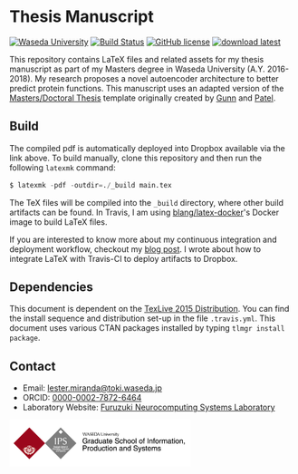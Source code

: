 # Thesis Manuscript

[![Waseda University](https://img.shields.io/badge/research-Waseda_University-brightgreen.svg)](http://www.waseda.jp/sem-hflab/nclab/)
[![Build Status](https://travis-ci.com/ljvmiranda921/thesis-manuscript.svg?token=AxBhoJS4fomNDw4sgFsV&branch=master)](https://travis-ci.com/ljvmiranda921/thesis-manuscript)
[![GitHub license](https://img.shields.io/github/license/ljvmiranda921/cv.svg)](https://github.com/ljvmiranda921/thesis-manuscript/blob/master/LICENSE)
[![download latest](https://img.shields.io/badge/download-latest-blue.svg)](https://www.dropbox.com/s/345u99e4anukj9u/main-latest.pdf?dl=0)

This repository contains LaTeX files and related assets for my thesis
manuscript as part of my Masters degree in Waseda University (A.Y.
2016-2018). My research proposes a novel autoencoder architecture to better
predict protein functions. This manuscript uses an adapted version of the
[Masters/Doctoral
Thesis](https://www.latextemplates.com/template/masters-doctoral-thesis)
template originally created by
[Gunn](http://users.ecs.soton.ac.uk/srg/softwaretools/document/templates/)
and [Patel](www.sunilpatel.co.uk/thesis-template/).

## Build

The compiled pdf is automatically deployed into Dropbox available via the link above.
To build manually, clone this repository and then run the following `latexmk` command:

```s
$ latexmk -pdf -outdir=./_build main.tex
```
The TeX files will be compiled into the `_build` directory, where other build
artifacts can be found. In Travis, I am using
[blang/latex-docker](https://github.com/blang/latex-docker)'s Docker image to
build LaTeX files.

If you are interested to know more about my continuous integration and deployment
workflow, checkout my [blog post](https://ljvmiranda921.github.io/notebook/2018/02/04/continuous-integration-for-latex/).
I wrote about how to integrate LaTeX with Travis-CI to deploy artifacts to Dropbox.

## Dependencies

This document is dependent on the [TexLive 2015
Distribution](ftp://tug.org/historic/systems/texlive/2015/). You can find the
install sequence and distribution set-up in the file `.travis.yml`. This
document uses various CTAN packages installed by typing `tlmgr install
package`.

## Contact

- Email: lester.miranda@toki.waseda.jp
- ORCID: [0000-0002-7872-6464](https://orcid.org/0000-0002-7872-6464/print)
- Laboratory Website: [Furuzuki Neurocomputing Systems Laboratory](http://www.waseda.jp/sem-hflab/nclab/index.html)

<img src="wasedaIPS.png" width="320px">
